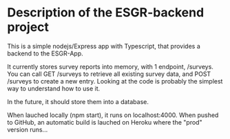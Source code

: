 # Description of the ESGR-backend project

This is a simple nodejs/Express app with Typescript, that provides a backend to the ESGR-App.

It currently stores survey reports into memory, with 1 endpoint, /surveys.
You can call GET /surveys to retrieve all existing survey data, and POST /surveys to create a new entry. Looking at the code is probably the simplest way to understand how to use it.

In the future, it should store them into a database.

When lauched locally (npm start), it runs on localhost:4000.
When pushed to GitHub, an automatic build is lauched on Heroku where the "prod" version runs...
